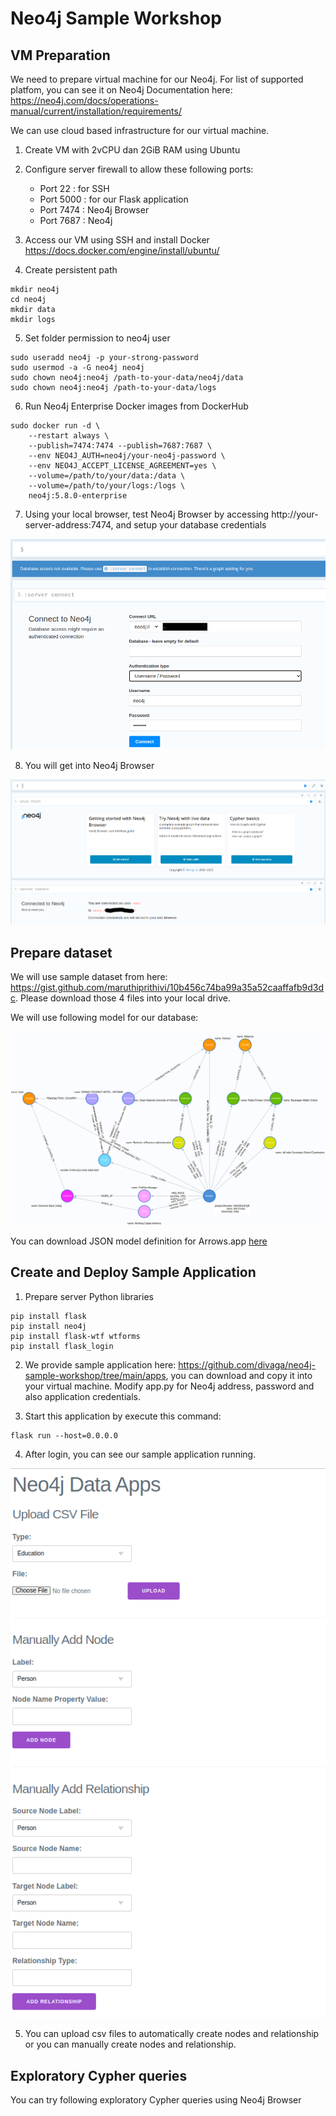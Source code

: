 # Neo4j Sample Workshop

## VM Preparation

We need to prepare virtual machine for our Neo4j. For list of supported platfom, you can see it on Neo4j Documentation here: https://neo4j.com/docs/operations-manual/current/installation/requirements/

We can use cloud based infrastructure for our virtual machine. 

1. Create VM with 2vCPU dan 2GiB RAM using Ubuntu
2. Configure server firewall to allow these following ports:
    - Port 22       : for SSH
    - Port 5000     : for our Flask application
    - Port 7474     : Neo4j Browser
    - Port 7687     : Neo4j

3. Access our VM using SSH and install Docker https://docs.docker.com/engine/install/ubuntu/

4. Create persistent path

```console
mkdir neo4j
cd neo4j
mkdir data
mkdir logs
```

5. Set folder permission to neo4j user

```console
sudo useradd neo4j -p your-strong-password
sudo usermod -a -G neo4j neo4j
sudo chown neo4j:neo4j /path-to-your-data/neo4j/data
sudo chown neo4j:neo4j /path-to-your-data/logs
```

6. Run Neo4j Enterprise Docker images from DockerHub

```console
sudo docker run -d \
    --restart always \
    --publish=7474:7474 --publish=7687:7687 \
    --env NEO4J_AUTH=neo4j/your-neo4j-password \
    --env NEO4J_ACCEPT_LICENSE_AGREEMENT=yes \
    --volume=/path/to/your/data:/data \
    --volume=/path/to/your/logs:/logs \
    neo4j:5.8.0-enterprise
```
7. Using your local browser, test Neo4j Browser by accessing http://your-server-address:7474, and setup your database credentials

![images](assets/connect.png)

8. You will get into Neo4j Browser

![images](assets/start.png)

## Prepare dataset

We will use sample dataset from here: https://gist.github.com/maruthiprithivi/10b456c74ba99a35a52caaffafb9d3dc. Please download those 4 files into your local drive.

We will use following model for our database:

![images](assets/sng.png)

You can download JSON model definition for Arrows.app [here](assets/SocialNetworkGraphModel.json)

## Create and Deploy Sample Application

1. Prepare server Python libraries

```console
pip install flask
pip install neo4j
pip install flask-wtf wtforms
pip install flask_login
```

2. We provide sample application here: https://github.com/divaga/neo4j-sample-workshop/tree/main/apps, you can download and copy it into your virtual machine. Modify app.py for Neo4j address, password and also application credentials.

3. Start this application by execute this command:

```console
flask run --host=0.0.0.0
```

4. After login, you can see our sample application running.

![images](assets/apps.png)

5. You can upload csv files to automatically create nodes and relationship or you can manually create nodes and relationship.

## Exploratory Cypher queries

You can try following exploratory Cypher queries using Neo4j Browser
